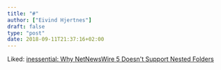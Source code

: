 ```yaml
---
title: "#"
author: ["Eivind Hjertnes"]
draft: false
type: "post"
date: 2018-09-11T21:37:16+02:00
---
```


Liked:
[inessential:
Why NetNewsWire 5 Doesn't Support Nested Folders](http://inessential.com/2018/09/09/why%5Fnetnewswire%5Fdoesnt%5Fsupport%5Fnested%5Ffo)
